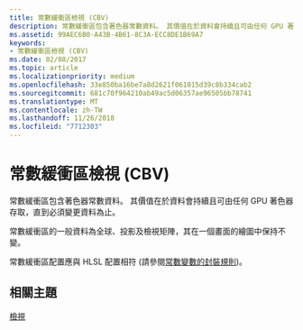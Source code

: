 ```yaml
---
title: 常數緩衝區檢視 (CBV)
description: 常數緩衝區包含著色器常數資料。 其價值在於資料會持續且可由任何 GPU 著色器存取，直到必須變更資料為止。
ms.assetid: 99AEC6B0-A43B-4B61-8C3A-ECC8DE1B69A7
keywords:
- 常數緩衝區檢視 (CBV)
ms.date: 02/08/2017
ms.topic: article
ms.localizationpriority: medium
ms.openlocfilehash: 33e850ba16be7a8d2621f061015d39c8b334cab2
ms.sourcegitcommit: 681c70f964210ab49ac5d06357ae96505bb78741
ms.translationtype: MT
ms.contentlocale: zh-TW
ms.lasthandoff: 11/26/2018
ms.locfileid: "7712303"
---
```

# <a name="constant-buffer-view-cbv"></a>常數緩衝區檢視 (CBV)


常數緩衝區包含著色器常數資料。 其價值在於資料會持續且可由任何 GPU 著色器存取，直到必須變更資料為止。

常數緩衝區的一般資料為全球、投影及檢視矩陣，其在一個畫面的繪圖中保持不變。

常數緩衝區配置應與 HLSL 配置相符 (請參閱[常數變數的封裝規則](https://msdn.microsoft.com/library/windows/desktop/bb509632.aspx))。

## <a name="span-idrelated-topicsspanrelated-topics"></a><span id="related-topics"></span>相關主題


[檢視](views.md)

 

 





